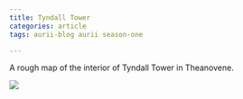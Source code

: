 ```yaml
---
title: Tyndall Tower
categories: article
tags: aurii-blog aurii season-one

---
```


A rough map of the interior of Tyndall Tower in Theanovene.

![](https://i.imgur.com/QSbmChn.jpg)